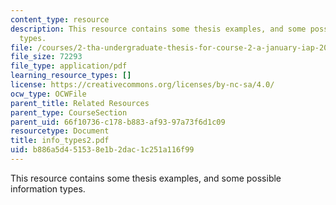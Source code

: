 ```yaml
---
content_type: resource
description: This resource contains some thesis examples, and some possible information
  types.
file: /courses/2-tha-undergraduate-thesis-for-course-2-a-january-iap-2007/b886a5d451538e1b2dac1c251a116f99_info_types2.pdf
file_size: 72293
file_type: application/pdf
learning_resource_types: []
license: https://creativecommons.org/licenses/by-nc-sa/4.0/
ocw_type: OCWFile
parent_title: Related Resources
parent_type: CourseSection
parent_uid: 66f10736-c178-b883-af93-97a73f6d1c09
resourcetype: Document
title: info_types2.pdf
uid: b886a5d4-5153-8e1b-2dac-1c251a116f99
---
```

This resource contains some thesis examples, and some possible information types.